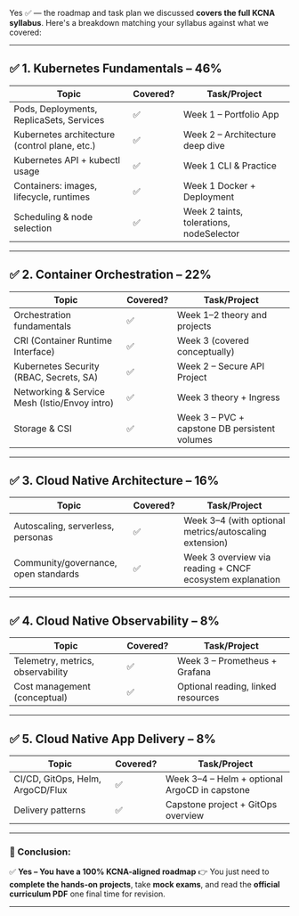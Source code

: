 Yes ✅ — the roadmap and task plan we discussed **covers the full KCNA syllabus**. Here's a breakdown matching your syllabus against what we covered:

---

## ✅ **1. Kubernetes Fundamentals – 46%**

| Topic                                         | Covered? | Task/Project                             |
| --------------------------------------------- | -------- | ---------------------------------------- |
| Pods, Deployments, ReplicaSets, Services      | ✅        | Week 1 – Portfolio App                   |
| Kubernetes architecture (control plane, etc.) | ✅        | Week 2 – Architecture deep dive          |
| Kubernetes API + kubectl usage                | ✅        | Week 1 CLI & Practice                    |
| Containers: images, lifecycle, runtimes       | ✅        | Week 1 Docker + Deployment               |
| Scheduling & node selection                   | ✅        | Week 2 taints, tolerations, nodeSelector |

---

## ✅ **2. Container Orchestration – 22%**

| Topic                                         | Covered? | Task/Project                                  |
| --------------------------------------------- | -------- | --------------------------------------------- |
| Orchestration fundamentals                    | ✅        | Week 1–2 theory and projects                  |
| CRI (Container Runtime Interface)             | ✅        | Week 3 (covered conceptually)                 |
| Kubernetes Security (RBAC, Secrets, SA)       | ✅        | Week 2 – Secure API Project                   |
| Networking & Service Mesh (Istio/Envoy intro) | ✅        | Week 3 theory + Ingress                       |
| Storage & CSI                                 | ✅        | Week 3 – PVC + capstone DB persistent volumes |

---

## ✅ **3. Cloud Native Architecture – 16%**

| Topic                                | Covered? | Task/Project                                             |
| ------------------------------------ | -------- | -------------------------------------------------------- |
| Autoscaling, serverless, personas    | ✅        | Week 3–4 (with optional metrics/autoscaling extension)   |
| Community/governance, open standards | ✅        | Week 3 overview via reading + CNCF ecosystem explanation |

---

## ✅ **4. Cloud Native Observability – 8%**

| Topic                             | Covered? | Task/Project                       |
| --------------------------------- | -------- | ---------------------------------- |
| Telemetry, metrics, observability | ✅        | Week 3 – Prometheus + Grafana      |
| Cost management (conceptual)      | ✅        | Optional reading, linked resources |

---

## ✅ **5. Cloud Native App Delivery – 8%**

| Topic                            | Covered? | Task/Project                                  |
| -------------------------------- | -------- | --------------------------------------------- |
| CI/CD, GitOps, Helm, ArgoCD/Flux | ✅        | Week 3–4 – Helm + optional ArgoCD in capstone |
| Delivery patterns                | ✅        | Capstone project + GitOps overview            |

---

### 🏁 Conclusion:

✅ **Yes – You have a 100% KCNA-aligned roadmap**
👉 You just need to **complete the hands-on projects**, take **mock exams**, and read the **official curriculum PDF** one final time for revision.

---
